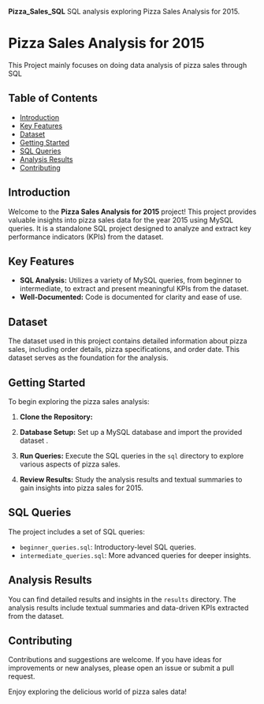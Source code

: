 **Pizza_Sales_SQL**
SQL analysis exploring Pizza Sales Analysis for 2015.

# Pizza Sales Analysis for 2015
This Project mainly focuses on doing data analysis of pizza sales through SQL
## Table of Contents

- [Introduction](#introduction)
- [Key Features](#key-features)
- [Dataset](#dataset)
- [Getting Started](#getting-started)
- [SQL Queries](#sql-queries)
- [Analysis Results](#analysis-results)
- [Contributing](#contributing)


## Introduction

Welcome to the **Pizza Sales Analysis for 2015** project! This project provides valuable insights into pizza sales data for the year 2015 using MySQL queries. It is a standalone SQL project designed to analyze and extract key performance indicators (KPIs) from the dataset.

## Key Features

- **SQL Analysis:** Utilizes a variety of MySQL queries, from beginner to intermediate, to extract and present meaningful KPIs from the dataset.
- **Well-Documented:** Code is documented for clarity and ease of use.

## Dataset

The dataset used in this project contains detailed information about pizza sales, including order details, pizza specifications, and order date. This dataset serves as the foundation for the analysis.

## Getting Started

To begin exploring the pizza sales analysis:

1. **Clone the Repository:**

2. **Database Setup:**
Set up a MySQL database and import the provided dataset .

3. **Run Queries:**
Execute the SQL queries in the `sql` directory to explore various aspects of pizza sales.

4. **Review Results:**
Study the analysis results and textual summaries to gain insights into pizza sales for 2015.

## SQL Queries

The project includes a set of SQL queries:

- `beginner_queries.sql`: Introductory-level SQL queries.
- `intermediate_queries.sql`: More advanced queries for deeper insights.

## Analysis Results

You can find detailed results and insights in the `results` directory. The analysis results include textual summaries and data-driven KPIs extracted from the dataset.

## Contributing

Contributions and suggestions are welcome. If you have ideas for improvements or new analyses, please open an issue or submit a pull request.


Enjoy exploring the delicious world of pizza sales data!




